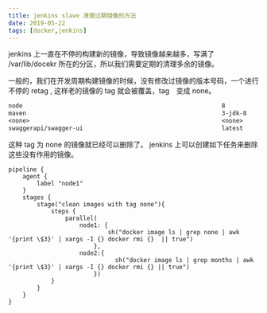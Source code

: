 ```yaml
---
title: jenkins slave 清理过期镜像的方法
date: 2019-05-22
tags: [docker,jenkins]
---
```

jenkins 上一直在不停的构建新的镜像，导致镜像越来越多，写满了 /var/lib/docekr 所在的分区，所以我们需要定期的清理多余的镜像。

一般的，我们在开发周期构建镜像的时候，没有修改过镜像的版本号码，一个进行不停的 retag , 这样老的镜像的 tag 就会被覆盖，tag　变成 none。
```txt
node                                                        8                        0bf36d7ccc1e        4 weeks ago         895MB                                                             
maven                                                       3-jdk-8                  f44a5194086a        5 weeks ago         636MB                                                             
<none>                                                      <none>                   6752e2093697        5 weeks ago         12.9MB                                                            
swaggerapi/swagger-ui                                       latest                   6f941e6fd913        5 weeks ago         51.7MB   
```
这种 tag 为 none 的镜像就已经可以删除了。 jenkins 上可以创建如下任务来删除这些没有作用的镜像。
```text
pipeline {
    agent {
        label "node1"
    }
    stages {
        stage("clean images with tag none"){
            steps {
                parallel(
                    node1: {
                            sh("docker image ls | grep none | awk '{print \$3}' | xargs -I {} docker rmi {}  || true")
                        },
                    node2:{
                              sh("docker image ls | grep months | awk '{print \$3}' | xargs -I {} docker rmi {} || true")
                        })
            }
        }
    }
}
```